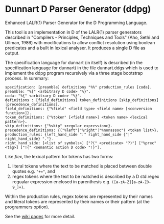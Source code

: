 Dunnart D Parser Generator (ddpg)
=================================

Enhanced LALR(1) Parser Generator for the D Programming Language.

This tool is an implementation in D of the LALR(1) parser generators
described in "Compilers - Principles, Techniques and Tools" (Aho, Sethi
and Ullman, 1986) with modifications to allow conflict resolution using
boolean predicates and a built in lexical analyser.  It produces a
single D file as output.

The specification language for dunnart (in itself) is described (in the
specification language for dunnart) in the file dunnart.ddgs which is
used to implement the ddpg program recursively via a three stage
bootstrap process.  In summary:

```
specification: [preamble] definitions "%%" production_rules [coda].
preamble: "%{" <arbitrary D code> "%}".
coda: "%{" <arbitrary D code> "%}".
definitions : [field_definitions] token_definitions [skip_definitions] [precedence_definitions].
field_definitions: {"%field" <field type> <field name> [<conversion function>]}.
token_definitions: {"%token" [<field name>] <token name> <lexical pattern>}.
skip_definitions: {"%skip" <regular expression>}.
precedence_definitions: {("%left"|"%right"|"%nonassoc") <token list>}.
production_rules: {left_hand_side ":" right_hand_side {"|" right_hand_side} "."}.
right_hand_side: [<list of symbols>] ["?(" <predicate> "?)"] ["%prec" <tag>] ["!{" <semantic action D code> "!}"].
```

Like _flex_, the lexical pattern for tokens has two forms:
 1. literal tokens where the text to be matched is placed between double quotes e.g. `"+="`, and
 2. regex tokens where the text to be matched is described by a D std.regex regualar expression
enclosed in parenthesis e.g. `([a-zA-Z][a-zA-Z0-9_]+)`.

Within the production rules, regex tokens are represented by their names and literal tokens are
represented by their names or their pattern (at the programmers option).

See the [wiki pages](http://github.com/pwil3058/dunnart/wiki) for more detail.
